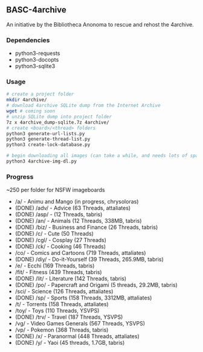 ## BASC-4archive

An initiative by the Bibliotheca Anonoma to rescue and rehost the 4archive.

### Dependencies

* python3-requests
* python3-docopts
* python3-sqlite3

### Usage

```bash
# create a project folder
mkdir 4archive/
# download 4archive SQLite dump from the Internet Archive
wget # coming soon
# unzip SQLite dump into project folder
7z x 4archive_dump-sqlite.7z 4archive/
# create <board>/<thread> folders
python3 generate-url-lists.py
python3 generate-thread-list.py
python3 create-lock-database.py

# begin downloading all images (can take a while, and needs lots of space)
python3 4archive-img-dl.py
```

### Progress

~250 per folder for NSFW imageboards

* /a/ - Animu and Mango (in progress, chrysoloras)
* (DONE) /adv/ - Advice (63 Threads, attaliates)
* (DONE) /asp/ - (12 Threads, tabris)
* (DONE) /an/ - Animals (12 Threads, 338MB, tabris)
* (DONE) /biz/ - Business and Finance (26 Threads, tabris)
* (DONE) /c/ - Cute (50 Threads)
* (DONE) /cgl/ - Cosplay (27 Threads)
* (DONE) /ck/ - Cooking (46 Threads)
* /co/ - Comics and Cartoons (719 Threads, attaliates)
* (DONE) /diy/ - Do-it-Yourself (39 Threads, 265.9MB, tabris)
* /e/ - Ecchi (169 Threads, tabris)
* /fit/ - Fitness (439 Threads, tabris)
* (DONE) /lit/ - Literature (142 Threads, tabris)
* (DONE) /po/ - Papercraft and Origami (5 threads, 29.2MB, tabris)
* /sci/ - Science (126 Threads, attaliates)
* (DONE) /sp/ - Sports (158 Threads, 3312MB, attaliates)
* /t/ - Torrents (158 Threads, attaliates)
* /toy/ - Toys (110 Threads, YSVPS)
* (DONE) /trv/ - Travel (187 Threads, YSVPS)
* /vg/ - Video Games Generals (567 Threads, YSVPS)
* /vp/ - Pokemon (368 Threads, tabris)
* (DONE) /x/ - Paranormal (448 Threads, attaliates)
* (DONE) /y/ - Yaoi (45 threads, 1.7GB, tabris)